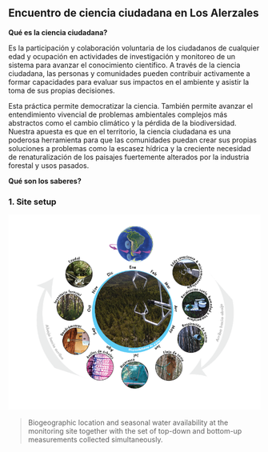 ## Encuentro de ciencia ciudadana en Los Alerzales

**Qué es la ciencia ciudadana?** 

Es la participación y colaboración voluntaria de los ciudadanos de cualquier edad y ocupación en actividades de investigación y monitoreo de un sistema para avanzar el conocimiento científico. A través de la ciencia ciudadana, las personas y comunidades pueden contribuir activamente a formar capacidades para evaluar sus impactos en el ambiente y asistir la toma de sus propias decisiones. 

Esta práctica permite democratizar la ciencia. También permite avanzar el entendimiento vivencial de problemas ambientales complejos más abstractos como el cambio climático y la pérdida de la biodiversidad. Nuestra apuesta es que en el territorio, la ciencia ciudadana es una poderosa herramienta para que las comunidades puedan crear sus propias soluciones a problemas como la escasez hídrica y la creciente necesidad de renaturalización de los paisajes fuertemente alterados por la industria forestal y usos pasados.

**Qué son los saberes?**

### 1. Site setup

<img src="images/site_diagram_v2_ES.png?raw=true"/>

> Biogeographic location and seasonal water availability at the monitoring site together with the set of top-down and bottom-up measurements collected simultaneously.

